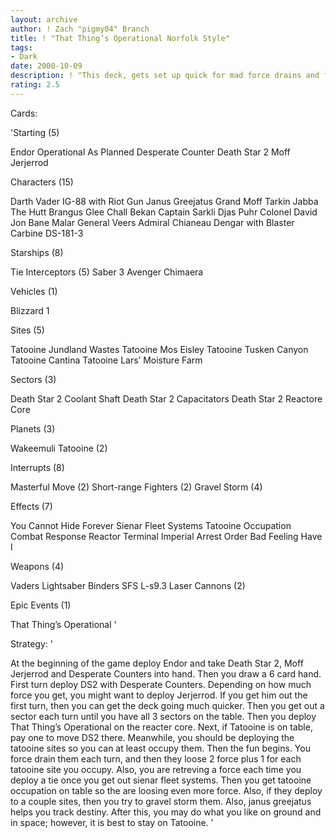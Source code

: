 ```yaml
---
layout: archive
author: ! Zach "pigmy04" Branch
title: ! "That Thing’s Operational Norfolk Style"
tags:
- Dark
date: 2000-10-09
description: ! "This deck, gets set up quick for mad force drains and force loss.  Equipped to battle mainly on ground."
rating: 2.5
---
```

Cards: 

'Starting   (5)

Endor
Operational As Planned
Desperate Counter
Death Star 2
Moff Jerjerrod

Characters   (15)

Darth Vader
IG-88 with Riot Gun
Janus Greejatus
Grand Moff Tarkin
Jabba The Hutt
Brangus Glee
Chall Bekan
Captain Sarkli
Djas Puhr
Colonel David Jon
Bane Malar
General Veers
Admiral Chianeau
Dengar with Blaster Carbine
DS-181-3

Starships   (8)

Tie Interceptors (5)
Saber 3
Avenger
Chimaera

Vehicles   (1)

Blizzard 1

Sites	(5)

Tatooine Jundland Wastes
Tatooine Mos Eisley
Tatooine Tusken Canyon
Tatooine Cantina
Tatooine Lars’ Moisture Farm

Sectors   (3)

Death Star 2 Coolant Shaft
Death Star 2 Capacitators
Death Star 2 Reactore Core

Planets   (3)

Wakeemuli
Tatooine  (2)

Interrupts   (8)

Masterful Move	(2)
Short-range Fighters  (2)
Gravel Storm (4)

Effects   (7)

You Cannot Hide Forever
Sienar Fleet Systems
Tatooine Occupation
Combat Response
Reactor Terminal
Imperial Arrest Order
Bad Feeling Have I

Weapons   (4)

Vaders Lightsaber
Binders
SFS L-s9.3 Laser Cannons  (2)

Epic Events   (1)

That Thing’s Operational '

Strategy: '

At the beginning of the game deploy Endor and take Death Star 2, Moff Jerjerrod and Desperate Counters into hand. Then you draw a 6 card hand.  First turn deploy DS2 with Desperate Counters.  Depending on how much force you get, you might want to deploy Jerjerrod.  If you get him out the first turn, then you can get the deck going much quicker.  Then you get out a sector each turn until you have all 3 sectors on the table. Then you deploy That Thing’s Operational on the reacter core.  Next, if Tatooine is on table, pay one to move DS2 there.  Meanwhile, you should be deploying the tatooine sites so you can at least occupy them.  Then the fun begins.  You force drain them each turn, and then they loose 2 force plus 1 for each tatooine site you occupy.  Also, you are retreving a force each time you deploy a tie once you get out sienar fleet systems.  Then you get tatooine occupation on table so the are loosing even more force.  Also, if they deploy to a couple sites, then you try to gravel storm them.  Also, janus greejatus helps you track destiny.  After this, you may do what you like on ground and in space; however, it is best to stay on Tatooine.   '